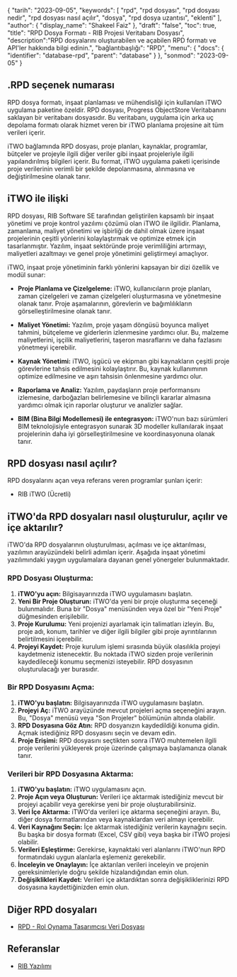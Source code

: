 {
"tarih": "2023-09-05",
  "keywords": [
"rpd",
"rpd dosyası",
"rpd dosyası nedir",
"rpd dosyası nasıl açılır",
"dosya",
"rpd dosya uzantısı",
"eklenti"
],
  "author": {
"display_name": "Shakeel Faiz"
},
"draft": "false",
"toc": true,
"title": "RPD Dosya Formatı - RIB Projesi Veritabanı Dosyası",
  "description":"RPD dosyalarını oluşturabilen ve açabilen RPD formatı ve API'ler hakkında bilgi edinin.",
"bağlantıbaşlığı": "RPD",
  "menu": {
    "docs": {
      "identifier": "database-rpd",
      "parent": "database"
}
},
"sonmod": "2023-09-05"
}

## .RPD seçenek numarası

RPD dosya formatı, inşaat planlaması ve mühendisliği için kullanılan iTWO uygulama paketine özeldir. RPD dosyası, Progress ObjectStore Veritabanını saklayan bir veritabanı dosyasıdır. Bu veritabanı, uygulama için arka uç depolama formatı olarak hizmet veren bir iTWO planlama projesine ait tüm verileri içerir.

iTWO bağlamında RPD dosyası, proje planları, kaynaklar, programlar, bütçeler ve projeyle ilgili diğer veriler gibi inşaat projeleriyle ilgili yapılandırılmış bilgileri içerir. Bu format, iTWO uygulama paketi içerisinde proje verilerinin verimli bir şekilde depolanmasına, alınmasına ve değiştirilmesine olanak tanır.

## iTWO ile ilişki

RPD dosyası, RIB Software SE tarafından geliştirilen kapsamlı bir inşaat yönetimi ve proje kontrol yazılımı çözümü olan iTWO ile ilgilidir. Planlama, zamanlama, maliyet yönetimi ve işbirliği de dahil olmak üzere inşaat projelerinin çeşitli yönlerini kolaylaştırmak ve optimize etmek için tasarlanmıştır. Yazılım, inşaat sektöründe proje verimliliğini artırmayı, maliyetleri azaltmayı ve genel proje yönetimini geliştirmeyi amaçlıyor.

iTWO, inşaat proje yönetiminin farklı yönlerini kapsayan bir dizi özellik ve modül sunar:

- **Proje Planlama ve Çizelgeleme:** iTWO, kullanıcıların proje planları, zaman çizelgeleri ve zaman çizelgeleri oluşturmasına ve yönetmesine olanak tanır. Proje aşamalarının, görevlerin ve bağımlılıkların görselleştirilmesine olanak tanır.

- **Maliyet Yönetimi:** Yazılım, proje yaşam döngüsü boyunca maliyet tahmini, bütçeleme ve giderlerin izlenmesine yardımcı olur. Bu, malzeme maliyetlerini, işçilik maliyetlerini, taşeron masraflarını ve daha fazlasını yönetmeyi içerebilir.

- **Kaynak Yönetimi:** iTWO, işgücü ve ekipman gibi kaynakların çeşitli proje görevlerine tahsis edilmesini kolaylaştırır. Bu, kaynak kullanımının optimize edilmesine ve aşırı tahsisin önlenmesine yardımcı olur.

- **Raporlama ve Analiz:** Yazılım, paydaşların proje performansını izlemesine, darboğazları belirlemesine ve bilinçli kararlar almasına yardımcı olmak için raporlar oluşturur ve analizler sağlar.

- **BIM (Bina Bilgi Modellemesi) ile entegrasyon:** iTWO'nun bazı sürümleri BIM teknolojisiyle entegrasyon sunarak 3D modeller kullanılarak inşaat projelerinin daha iyi görselleştirilmesine ve koordinasyonuna olanak tanır.

## RPD dosyası nasıl açılır?

RPD dosyalarını açan veya referans veren programlar şunları içerir:

- RIB iTWO (Ücretli)

## iTWO'da RPD dosyaları nasıl oluşturulur, açılır ve içe aktarılır?

iTWO'da RPD dosyalarının oluşturulması, açılması ve içe aktarılması, yazılımın arayüzündeki belirli adımları içerir. Aşağıda inşaat yönetimi yazılımındaki yaygın uygulamalara dayanan genel yönergeler bulunmaktadır.

### RPD Dosyası Oluşturma:

1. **iTWO'yu açın:** Bilgisayarınızda iTWO uygulamasını başlatın.
2. **Yeni Bir Proje Oluşturun:** iTWO'da yeni bir proje oluşturma seçeneği bulunmalıdır. Buna bir "Dosya" menüsünden veya özel bir "Yeni Proje" düğmesinden erişilebilir.
3. **Proje Kurulumu:** Yeni projenizi ayarlamak için talimatları izleyin. Bu, proje adı, konum, tarihler ve diğer ilgili bilgiler gibi proje ayrıntılarının belirtilmesini içerebilir.
4. **Projeyi Kaydet:** Proje kurulum işlemi sırasında büyük olasılıkla projeyi kaydetmeniz istenecektir. Bu noktada iTWO sizden proje verilerinin kaydedileceği konumu seçmenizi isteyebilir. RPD dosyasının oluşturulacağı yer burasıdır.

### Bir RPD Dosyasını Açma:

1. **iTWO'yu başlatın:** Bilgisayarınızda iTWO uygulamasını başlatın.
2. **Projeyi Aç:** iTWO arayüzünde mevcut projeleri açma seçeneğini arayın. Bu, "Dosya" menüsü veya "Son Projeler" bölümünün altında olabilir.
3. **RPD Dosyasına Göz Atın:** RPD dosyanızın kaydedildiği konuma gidin. Açmak istediğiniz RPD dosyasını seçin ve devam edin.
4. **Proje Erişimi:** RPD dosyasını seçtikten sonra iTWO muhtemelen ilgili proje verilerini yükleyerek proje üzerinde çalışmaya başlamanıza olanak tanır.

### Verileri bir RPD Dosyasına Aktarma:

1. **iTWO'yu başlatın:** iTWO uygulamasını açın.
2. **Proje Açın veya Oluşturun:** Verileri içe aktarmak istediğiniz mevcut bir projeyi açabilir veya gerekirse yeni bir proje oluşturabilirsiniz.
3. **Veri İçe Aktarma:** iTWO'da verileri içe aktarma seçeneğini arayın. Bu, diğer dosya formatlarından veya kaynaklardan veri almayı içerebilir.
4. **Veri Kaynağını Seçin:** İçe aktarmak istediğiniz verilerin kaynağını seçin. Bu başka bir dosya formatı (Excel, CSV gibi) veya başka bir iTWO projesi olabilir.
5. **Verileri Eşleştirme:** Gerekirse, kaynaktaki veri alanlarını iTWO'nun RPD formatındaki uygun alanlarla eşlemeniz gerekebilir.
6. **İnceleyin ve Onaylayın:** İçe aktarılan verileri inceleyin ve projenin gereksinimleriyle doğru şekilde hizalandığından emin olun.
7. **Değişiklikleri Kaydet:** Verileri içe aktardıktan sonra değişikliklerinizi RPD dosyasına kaydettiğinizden emin olun.

## Diğer RPD dosyaları

- [RPD - Rol Oynama Tasarımcısı Veri Dosyası](/tr/database/rpd-roleplay/)

## Referanslar
* [RIB Yazılımı](https://en.wikipedia.org/wiki/RIB_Software)

